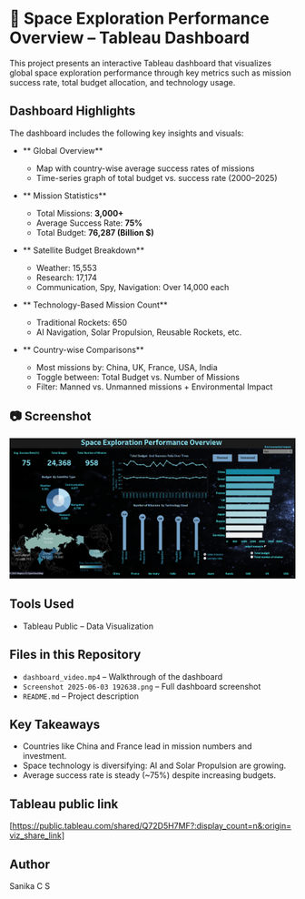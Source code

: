 # 🚀 Space Exploration Performance Overview – Tableau Dashboard

This project presents an interactive Tableau dashboard that visualizes global space exploration performance through key metrics such as mission success rate, total budget allocation, and technology usage.

##  Dashboard Highlights

The dashboard includes the following key insights and visuals:

- ** Global Overview**  
  -  Map with country-wise average success rates of missions  
  -  Time-series graph of total budget vs. success rate (2000–2025)

- ** Mission Statistics**
  - Total Missions: **3,000+**
  - Average Success Rate: **75%**
  - Total Budget: **76,287 (Billion $)**

- ** Satellite Budget Breakdown**
  - Weather: 15,553  
  - Research: 17,174  
  - Communication, Spy, Navigation: Over 14,000 each

- ** Technology-Based Mission Count**
  - Traditional Rockets: 650  
  - AI Navigation, Solar Propulsion, Reusable Rockets, etc.

- ** Country-wise Comparisons**
  - Most missions by: China, UK, France, USA, India
  - Toggle between: Total Budget vs. Number of Missions
  - Filter: Manned vs. Unmanned missions + Environmental Impact

## 📷 Screenshot

![Dashboard Screenshot](https://github.com/sanika-cs/-Space-Exploration-Tableau-Dashboard/blob/main/Screenshot%202025-06-11%20210530.png)

##  Tools Used

- Tableau Public – Data Visualization

##  Files in this Repository

- `dashboard_video.mp4` – Walkthrough of the dashboard
- `Screenshot 2025-06-03 192638.png` – Full dashboard screenshot
- `README.md` – Project description

##  Key Takeaways

- Countries like China and France lead in mission numbers and investment.
- Space technology is diversifying: AI and Solar Propulsion are growing.
- Average success rate is steady (~75%) despite increasing budgets.

## Tableau public link 

[https://public.tableau.com/shared/Q72D5H7MF?:display_count=n&:origin=viz_share_link]

##  Author

 Sanika C S  

